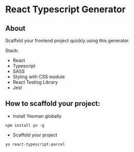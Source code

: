 # React Typescript Generator

## About
Scaffold your frontend project quickly using this generator.

Stack:
- React
- Typescript
- SASS
- Styling with CSS module
- React Testing Library
- Jest

## How to scaffold your project:
- Install Yeoman globally

`
npm install yo -g
`

- Scaffold your project

`yo react-typescript-parcel`

